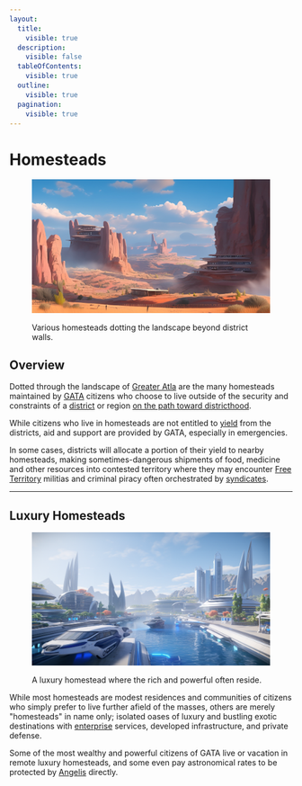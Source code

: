 ```yaml
---
layout:
  title:
    visible: true
  description:
    visible: false
  tableOfContents:
    visible: true
  outline:
    visible: true
  pagination:
    visible: true
---
```


# Homesteads

<figure><img src="../../../.gitbook/assets/7.png" alt=""><figcaption><p>Various homesteads dotting the landscape beyond district walls.</p></figcaption></figure>

## Overview

Dotted through the landscape of [Greater Atla](greater-atla.md) are the many homesteads maintained by [GATA](../) citizens who choose to live outside of the security and constraints of a [district](districts.md) or region [on the path toward districthood](districts.md#the-path-to-districthood).

While citizens who live in homesteads are not entitled to [yield](yield.md) from the districts, aid and support are provided by GATA, especially in emergencies.

In some cases, districts will allocate a portion of their yield to nearby homesteads, making sometimes-dangerous shipments of food, medicine and other resources into contested territory where they may encounter [Free Territory](../../free-territories/) militias and criminal piracy often orchestrated by [syndicates](../criminal-element/syndicates.md).

***

## Luxury Homesteads

<figure><img src="../../../.gitbook/assets/luxuryhomesteads-8535.png" alt="" width="563"><figcaption><p>A luxury homestead where the rich and powerful often reside.</p></figcaption></figure>

While most homesteads are modest residences and communities of citizens who simply prefer to live further afield of the masses, others are merely "homesteads" in name only; isolated oases of luxury and bustling exotic destinations with [enterprise](../enterprise/) services, developed infrastructure, and private defense.

Some of the most wealthy and powerful citizens of GATA live or vacation in remote luxury homesteads, and some even pay astronomical rates to be protected by [Angelis](../military-and-defense/angelis.md) directly.
